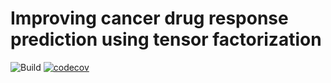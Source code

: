 # Improving cancer drug response prediction using tensor factorization

![Build](https://github.com/meyer-lab/tfac-ccle/workflows/Build/badge.svg)
[![codecov](https://codecov.io/gh/meyer-lab/tfac-ccle/branch/master/graph/badge.svg?token=cnw7Z4XgS2)](https://codecov.io/gh/meyer-lab/tfac-ccle)
